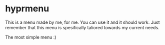 # hyprmenu

This is a menu made by me, for me. You can use it and it should work. 
Just remember that this menu is spesifically taliored towards my current needs.

The most simple menu :) 
